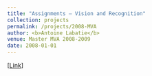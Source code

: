 ```yaml
---
title: "Assignments – Vision and Recognition"
collection: projects
permalink: /projects/2008-MVA
author: <b>Antoine Labatie</b>
venue: Master MVA 2008-2009
date: 2008-01-01
---
```


[[Link](https://github.com/alabatie/Vision-Recognition)]
<br>
<br>

